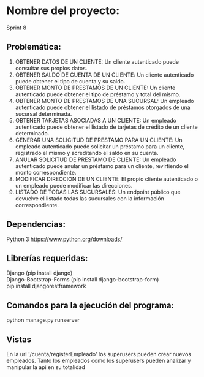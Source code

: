 # Nombre del proyecto:
Sprint 8
## Problemática:
1. OBTENER DATOS DE UN CLIENTE: Un cliente autenticado puede consultar sus propios datos.
2. OBTENER SALDO DE CUENTA DE UN CLIENTE: Un cliente autenticado puede obtener el tipo de cuenta y su saldo.
3. OBTENER MONTO DE PRESTAMOS DE UN CLIENTE: Un cliente autenticado puede obtener el tipo de préstamo y total del mismo.
4. OBTENER MONTO DE PRESTAMOS DE UNA SUCURSAL: Un empleado autenticado puede obtener el listado de préstamos otorgados de una sucursal determinada.
5. OBTENER TARJETAS ASOCIADAS A UN CLIENTE: Un empleado autenticado puede obtener el listado de tarjetas de crédito de un cliente determinado.
6. GENERAR UNA SOLICITUD DE PRESTAMO PARA UN CLIENTE: Un empleado autenticado puede solicitar un préstamo para un cliente, registrado el mismo y acreditando el saldo en su cuenta.
7. ANULAR SOLICITUD DE PRESTAMO DE CLIENTE: Un empleado autenticado puede anular un préstamo para un cliente, revirtiendo el monto correspondiente.
8. MODIFICAR DIRECCION DE UN CLIENTE: El propio cliente autenticado o un empleado puede modificar las direcciones.
9. LISTADO DE TODAS LAS SUCURSALES: Un endpoint público que devuelve el listado todas las sucursales con la información correspondiente.
## Dependencias:
Python 3 https://www.python.org/downloads/

## Librerías requeridas:
Django (pip install django) <br >
Django-Bootstrap-Forms (pip install django-bootstrap-form) <br>
pip install djangorestframework
## Comandos para la ejecución del programa:
python manage.py runserver

## Vistas
  En la url '/cuenta/registerEmpleado' los superusers pueden crear nuevos empleados. Tanto los empleados como los superusers pueden analizar y manipular la api en su totalidad
  




